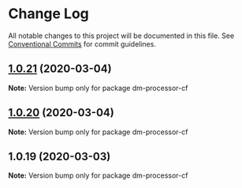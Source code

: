 # Change Log

All notable changes to this project will be documented in this file.
See [Conventional Commits](https://conventionalcommits.org) for commit guidelines.

## [1.0.21](https://github.com/theBenForce/data-migration/compare/dm-processor-cf@1.0.20...dm-processor-cf@1.0.21) (2020-03-04)

**Note:** Version bump only for package dm-processor-cf





## [1.0.20](https://github.com/theBenForce/data-migration/compare/dm-processor-cf@1.0.19...dm-processor-cf@1.0.20) (2020-03-04)

**Note:** Version bump only for package dm-processor-cf





## 1.0.19 (2020-03-03)

**Note:** Version bump only for package dm-processor-cf
